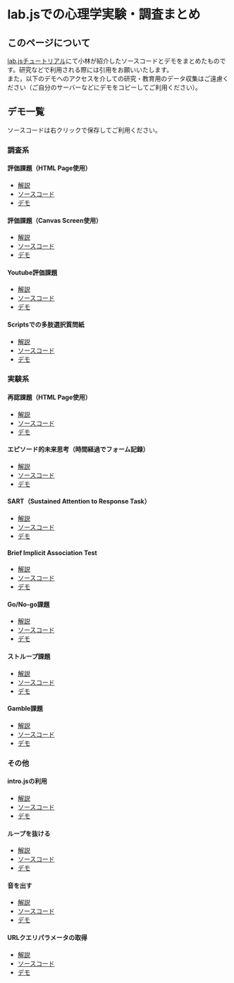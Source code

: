 # lab.jsでの心理学実験・調査まとめ

## このページについて
[lab.jsチュートリアル](https://labjs.yucis.net/)にて小林が紹介したソースコードとデモをまとめたものです。研究などで利用される際には引用をお願いいたします。    
また，以下のデモへのアクセスを介しての研究・教育用のデータ収集はご遠慮ください（ご自分のサーバーなどにデモをコピーしてご利用ください）。

## デモ一覧
ソースコードは右クリックで保存してご利用ください。

### 調査系

#### 評価課題（HTML Page使用）
 * [解説](https://labjs.yucis.net/Page-f1e53b9764094b228329da71aedbbe35) 
 * [ソースコード](rating_page/ratingTaskDemoPage.study.json) 
 * [デモ](rating_page/index.html)

#### 評価課題（Canvas Screen使用）
 * [解説](https://labjs.yucis.net/Screen-8ffb3e5f765a48599dd570ed86949146) 
 * [ソースコード](rating_screen/ratingScreen.json) 
 * [デモ](rating_screen/index.html)

#### Youtube評価課題
 * [解説](https://labjs.yucis.net/Youtube-26c6b948df5140b98a6d92f957295a03) 
 * [ソースコード](youtubeDemo/youtubeDemo.json) 
 * [デモ](youtubeDemo/index.html)

#### Scriptsでの多肢選択質問紙
 * [解説](https://labjs.yucis.net/Scripts-2abebf7cb25b4786aca9fbdddfece9fa) 
 * [ソースコード](questionarrieScriptsDemo/questionarrieScripts.json) 
 * [デモ](questionarrieScriptsDemo/index.html)  

### 実験系

#### 再認課題（HTML Page使用）
 * [解説](https://labjs.yucis.net/HTML-1860f4d05ece4d2f902d352467db2668) 
 * [ソースコード](recognitionDemo/recognitionDemo.json) 
 * [デモ](recognitionDemo/index.html)

#### エピソード的未来思考（時間経過でフォーム記録）
 * [解説](https://labjs.yucis.net/88e894d61bfc482491218adf2473391e)
 * [ソースコード](getFormByTimeoutDemo/getFromByTimeoutDemo.json) 
 * [デモ](getFormByTimeoutDemo/index.html)

#### SART（Sustained Attention to Response Task）
 * [解説](https://labjs.yucis.net/SART-a03850d716e1489c9f947e7e33f88b94) 
 * [ソースコード](SART_demo/SART_demo.json) 
 * [デモ](SART_demo/index.html)
 
#### Brief Implicit Association Test
 * [解説](https://labjs.yucis.net/Brief-IAT-e8d27a5f03864401a0ceb29f2260d887)
 * [ソースコード](biat_food/BIAT_food.json) 
 * [デモ](biat_food/index.html)

#### Go/No-go課題
 * [解説](https://labjs.yucis.net/ca6fbd6f07314b3caf1b349ca6466877)
 * [ソースコード](gonogoDemo/gonogoDemo.json)
 * [デモ](gonogoDemo/)

#### ストループ課題
 * [解説]()
 * [ソースコード](namingStroop/namingStroop.json)
 * [デモ](namingStroop/)

#### Gamble課題
 * [解説]()
 * [ソースコード](cardGamblingDemo/cardGambling.json)
 * [デモ](cardGamblingDemo/)

### その他

#### intro.jsの利用
 * [解説](https://labjs.yucis.net/e1a05ea1b1a24dd4a009a1bc234f8950)
 * [ソースコード](introJSdemo/introJSdemo.json) 
 * [デモ](introJSdemo/index.html)

#### ループを抜ける
 * [解説](https://labjs.yucis.net/38904817bafa43c69927acb8db47d31a)
 * [ソースコード](breakLoopDemo/break-loop-demo.json) 
 * [デモ](breakLoopDemo/index.html)

#### 音を出す
 * [解説](https://labjs.yucis.net/6d62d1aadcb94b3cb9d20ab56ca61733)
 * [ソースコード](soundDemo/soundDemo.json)
 * [デモ](soundDemo/index.html)

#### URLクエリパラメータの取得
 * [解説](https://labjs.yucis.net/URL-e27828c106034264b1312b1f95591556)
 * [ソースコード](urlQuery/urlQueryDemo.json)
 * [デモ](urlQuery/index.html?something=12345)